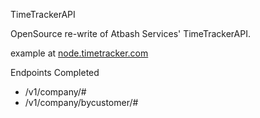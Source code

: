 TimeTrackerAPI

OpenSource re-write of Atbash Services' TimeTrackerAPI.

example at [node.timetracker.com](node.timetrackerapi.com)

Endpoints Completed
 * /v1/company/#
 * /v1/company/bycustomer/#
